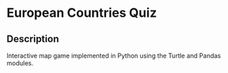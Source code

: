 # European Countries Quiz

## Description

Interactive map game implemented in Python using the Turtle and Pandas modules.
